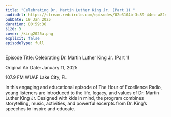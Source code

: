 ```yaml
---
title: "Celebrating Dr. Martin Luther King Jr. (Part 1) "
audioUrl: https://stream.redcircle.com/episodes/02e3104b-3c89-44ec-a824-70622a9fcdb6/stream.mp3
pubDate: 19 Jan 2025
duration: 00:59:36
size: 5
cover: /king2025a.png
explicit: false
episodeType: full
---
```

Episode Title: Celebrating Dr. Martin Luther King Jr. (Part 1)

Original Air Date: January 11, 2025

107.9 FM WUAF Lake City, FL

In this engaging and educational episode of The Hour of Excellence Radio, young listeners are introduced to the life, legacy, and values of Dr. Martin Luther King Jr. Designed with kids in mind, the program combines storytelling, music, activities, and powerful excerpts from Dr. King’s speeches to inspire and educate.